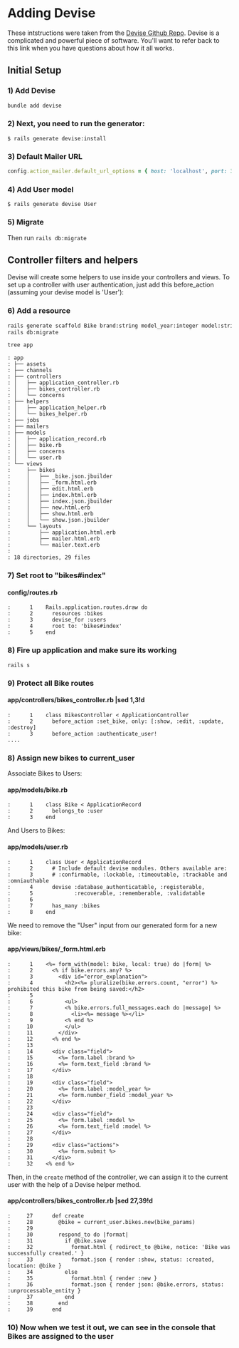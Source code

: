 # Adding Devise
These intstructions were taken from the [Devise Github Repo](https://github.com/plataformatec/devise#getting-started).  Devise is a complicated and powerful piece of software.  You'll want to refer back to this link when you have questions about how it all works.

## Initial Setup
### 1) Add Devise
```bash
bundle add devise
```

### 2) Next, you need to run the generator:

```console
$ rails generate devise:install
```

### 3) Default Mailer URL

```ruby
config.action_mailer.default_url_options = { host: 'localhost', port: 3000 }
```

### 4) Add User model

```console
$ rails generate devise User
```

### 5) Migrate
Then run `rails db:migrate`


## Controller filters and helpers

Devise will create some helpers to use inside your controllers and views. To set up a controller with user authentication, just add this before_action (assuming your devise model is 'User'):

### 6) Add a resource

```bash
rails generate scaffold Bike brand:string model_year:integer model:string user_id:integer
rails db:migrate
```
```bash
tree app
```
```result
: app
: ├── assets
: ├── channels
: ├── controllers
: │   ├── application_controller.rb
: │   ├── bikes_controller.rb
: │   └── concerns
: ├── helpers
: │   ├── application_helper.rb
: │   └── bikes_helper.rb
: ├── jobs
: ├── mailers
: ├── models
: │   ├── application_record.rb
: │   ├── bike.rb
: │   ├── concerns
: │   └── user.rb
: └── views
:     ├── bikes
:     │   ├── _bike.json.jbuilder
:     │   ├── _form.html.erb
:     │   ├── edit.html.erb
:     │   ├── index.html.erb
:     │   ├── index.json.jbuilder
:     │   ├── new.html.erb
:     │   ├── show.html.erb
:     │   └── show.json.jbuilder
:     └── layouts
:         ├── application.html.erb
:         ├── mailer.html.erb
:         └── mailer.text.erb
:
: 18 directories, 29 files
```

### 7) Set root to "bikes#index"
#### config/routes.rb
```result
:      1	Rails.application.routes.draw do
:      2	  resources :bikes
:      3	  devise_for :users
:      4	  root to: 'bikes#index'
:      5	end
```

### 8) Fire up application and make sure its working

```
rails s
```

### 9) Protect all Bike routes

#### app/controllers/bikes_controller.rb |sed 1,3!d
```result
:      1	class BikesController < ApplicationController
:      2	  before_action :set_bike, only: [:show, :edit, :update, :destroy]
:      3	  before_action :authenticate_user!
....
```

### 8) Assign new bikes to current_user

Associate Bikes to Users:
#### app/models/bike.rb
```result
:      1	class Bike < ApplicationRecord
:      2	  belongs_to :user
:      3	end
```

And Users to Bikes:
#### app/models/user.rb
```result
:      1	class User < ApplicationRecord
:      2	  # Include default devise modules. Others available are:
:      3	  # :confirmable, :lockable, :timeoutable, :trackable and :omniauthable
:      4	  devise :database_authenticatable, :registerable,
:      5	         :recoverable, :rememberable, :validatable
:      6
:      7	  has_many :bikes
:      8	end
```

We need to remove the "User" input from our generated form for a new bike:

#### app/views/bikes/_form.html.erb
```result
:      1	<%= form_with(model: bike, local: true) do |form| %>
:      2	  <% if bike.errors.any? %>
:      3	    <div id="error_explanation">
:      4	      <h2><%= pluralize(bike.errors.count, "error") %> prohibited this bike from being saved:</h2>
:      5
:      6	      <ul>
:      7	      <% bike.errors.full_messages.each do |message| %>
:      8	        <li><%= message %></li>
:      9	      <% end %>
:     10	      </ul>
:     11	    </div>
:     12	  <% end %>
:     13
:     14	  <div class="field">
:     15	    <%= form.label :brand %>
:     16	    <%= form.text_field :brand %>
:     17	  </div>
:     18
:     19	  <div class="field">
:     20	    <%= form.label :model_year %>
:     21	    <%= form.number_field :model_year %>
:     22	  </div>
:     23
:     24	  <div class="field">
:     25	    <%= form.label :model %>
:     26	    <%= form.text_field :model %>
:     27	  </div>
:     28
:     29	  <div class="actions">
:     30	    <%= form.submit %>
:     31	  </div>
:     32	<% end %>
```

Then, in the ```create``` method of the controller, we can assign it to the current user with the help of a Devise helper method.

#### app/controllers/bikes_controller.rb |sed 27,39!d
```result
:     27	  def create
:     28	    @bike = current_user.bikes.new(bike_params)
:     29
:     30	    respond_to do |format|
:     31	      if @bike.save
:     32	        format.html { redirect_to @bike, notice: 'Bike was successfully created.' }
:     33	        format.json { render :show, status: :created, location: @bike }
:     34	      else
:     35	        format.html { render :new }
:     36	        format.json { render json: @bike.errors, status: :unprocessable_entity }
:     37	      end
:     38	    end
:     39	  end
```

### 10) Now when we test it out, we can see in the console that Bikes are assigned to the user

